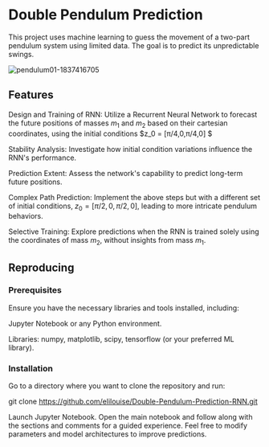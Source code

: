 # Double Pendulum Prediction

This project uses machine learning to guess the movement of a two-part pendulum system using limited data. The goal is to predict its unpredictable swings.

![pendulum01-1837416705](https://github.com/elilouise/Double-Pendulum/assets/53550369/2c137b3b-1945-445d-b17e-facc51e89c6b)

## Features

Design and Training of RNN: Utilize a Recurrent Neural Network to forecast the future positions of masses 
$m_1$ and $m_2$ based on their cartesian coordinates, using the initial conditions 
$z_0 = [π/4,0,π/4,0] $

Stability Analysis: Investigate how initial condition variations influence the RNN's performance.

Prediction Extent: Assess the network's capability to predict long-term future positions.

Complex Path Prediction: Implement the above steps but with a different set of initial conditions, 
$z_0= [π/2,0,π/2,0]$, leading to more intricate pendulum behaviors.

Selective Training: Explore predictions when the RNN is trained solely using the coordinates of mass 
$m_2$, without insights from mass $m_1$.

## Reproducing

### Prerequisites

Ensure you have the necessary libraries and tools installed, including:

Jupyter Notebook or any Python environment.

Libraries: numpy, matplotlib, scipy, tensorflow (or your preferred ML library).

### Installation

Go to a directory where you want to clone the repository and run:

git clone https://github.com/elilouise/Double-Pendulum-Prediction-RNN.git

Launch Jupyter Notebook. Open the main notebook and follow along with the sections and comments for a guided experience. Feel free to modify parameters and model architectures to improve predictions.
